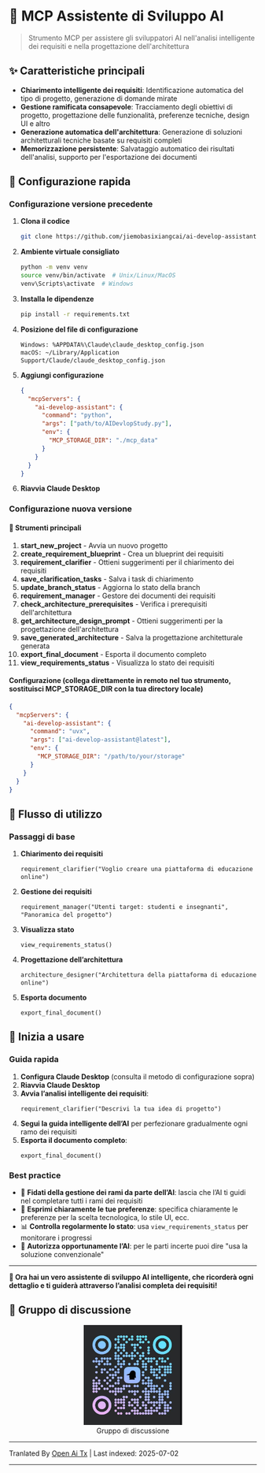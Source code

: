 # 🚀 MCP Assistente di Sviluppo AI

> Strumento MCP per assistere gli sviluppatori AI nell'analisi intelligente dei requisiti e nella progettazione dell'architettura

## ✨ Caratteristiche principali

- **Chiarimento intelligente dei requisiti**: Identificazione automatica del tipo di progetto, generazione di domande mirate
- **Gestione ramificata consapevole**: Tracciamento degli obiettivi di progetto, progettazione delle funzionalità, preferenze tecniche, design UI e altro
- **Generazione automatica dell'architettura**: Generazione di soluzioni architetturali tecniche basate su requisiti completi
- **Memorizzazione persistente**: Salvataggio automatico dei risultati dell'analisi, supporto per l'esportazione dei documenti

## 📁 Configurazione rapida

### Configurazione versione precedente
1. **Clona il codice**
   ```bash
   git clone https://github.com/jiemobasixiangcai/ai-develop-assistant.git
   ```
2. **Ambiente virtuale consigliato**
   ```bash
   python -m venv venv
   source venv/bin/activate  # Unix/Linux/MacOS
   venv\Scripts\activate  # Windows
   ```
3. **Installa le dipendenze**
   ```bash
   pip install -r requirements.txt
   ```

4. **Posizione del file di configurazione**
   ```
   Windows: %APPDATA%\Claude\claude_desktop_config.json
   macOS: ~/Library/Application Support/Claude/claude_desktop_config.json
   ```

5. **Aggiungi configurazione**
   ```json
   {
     "mcpServers": {
       "ai-develop-assistant": {
         "command": "python",
         "args": ["path/to/AIDevlopStudy.py"],
         "env": {
           "MCP_STORAGE_DIR": "./mcp_data"
         }
       }
     }
   }
   ```

3. **Riavvia Claude Desktop**

### Configurazione nuova versione
#### 🔧 Strumenti principali
1. **start_new_project** - Avvia un nuovo progetto
2. **create_requirement_blueprint** - Crea un blueprint dei requisiti
3. **requirement_clarifier** - Ottieni suggerimenti per il chiarimento dei requisiti
4. **save_clarification_tasks** - Salva i task di chiarimento
5. **update_branch_status** - Aggiorna lo stato della branch
6. **requirement_manager** - Gestore dei documenti dei requisiti
7. **check_architecture_prerequisites** - Verifica i prerequisiti dell'architettura
8. **get_architecture_design_prompt** - Ottieni suggerimenti per la progettazione dell'architettura
9. **save_generated_architecture** - Salva la progettazione architetturale generata
10. **export_final_document** - Esporta il documento completo
11. **view_requirements_status** - Visualizza lo stato dei requisiti

#### Configurazione (collega direttamente in remoto nel tuo strumento, sostituisci MCP_STORAGE_DIR con la tua directory locale)
   ```json
   {
     "mcpServers": {
       "ai-develop-assistant": {
         "command": "uvx",
         "args": ["ai-develop-assistant@latest"],
         "env": {
           "MCP_STORAGE_DIR": "/path/to/your/storage"
         }
       }
     }
   }
   ```

## 🎯 Flusso di utilizzo

### Passaggi di base

1. **Chiarimento dei requisiti**
   ```
   requirement_clarifier("Voglio creare una piattaforma di educazione online")
   ```

2. **Gestione dei requisiti**
   ```
   requirement_manager("Utenti target: studenti e insegnanti", "Panoramica del progetto")
   ```

3. **Visualizza stato**
   ```
   view_requirements_status()
   ```
4. **Progettazione dell’architettura**
   ```
   architecture_designer("Architettura della piattaforma di educazione online")
   ```

5. **Esporta documento**
   ```
   export_final_document()
   ```

## 🚀 Inizia a usare

### Guida rapida
1. **Configura Claude Desktop** (consulta il metodo di configurazione sopra)
2. **Riavvia Claude Desktop**
3. **Avvia l’analisi intelligente dei requisiti**:
   ```
   requirement_clarifier("Descrivi la tua idea di progetto")
   ```
4. **Segui la guida intelligente dell’AI** per perfezionare gradualmente ogni ramo dei requisiti
5. **Esporta il documento completo**:
   ```
   export_final_document()
   ```

### Best practice
- 💬 **Fidati della gestione dei rami da parte dell’AI**: lascia che l’AI ti guidi nel completare tutti i rami dei requisiti
- 🎯 **Esprimi chiaramente le tue preferenze**: specifica chiaramente le preferenze per la scelta tecnologica, lo stile UI, ecc.
- 📊 **Controlla regolarmente lo stato**: usa `view_requirements_status` per monitorare i progressi
- 🤖 **Autorizza opportunamente l’AI**: per le parti incerte puoi dire "usa la soluzione convenzionale"

---

**🎯 Ora hai un vero assistente di sviluppo AI intelligente, che ricorderà ogni dettaglio e ti guiderà attraverso l’analisi completa dei requisiti!**

## 💬 Gruppo di discussione

<div align="center">
<img src="https://raw.githubusercontent.com/jiemobasixiangcai/ai-develop-assistant/main/./assets/qr-code.jpg" width="200" alt="Gruppo di discussione">
<br>
Gruppo di discussione
</div>


---


Tranlated By [Open Ai Tx](https://github.com/OpenAiTx/OpenAiTx) | Last indexed: 2025-07-02


---